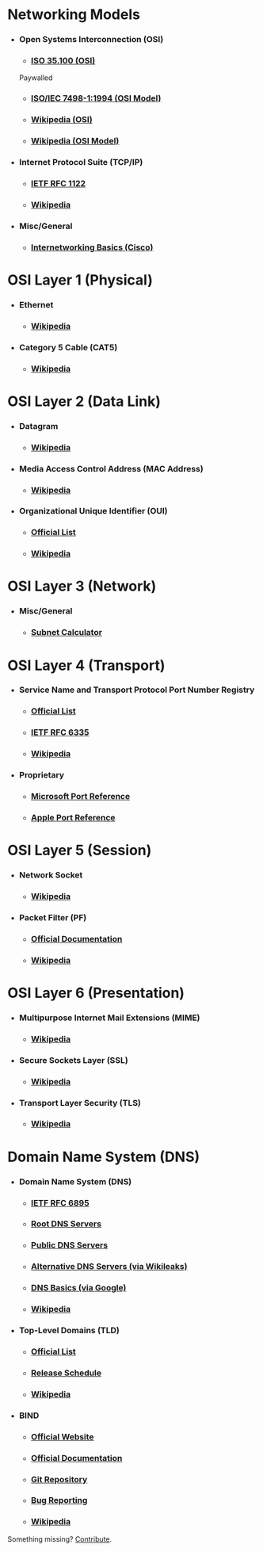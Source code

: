# Networking Models

  * ### Open Systems Interconnection (OSI)

    * ### [ISO 35.100 (OSI)](https://www.iso.org/ics/35.100/x/)
    Paywalled

    * ### [ISO/IEC 7498-1:1994 (OSI Model)](http://standards.iso.org/ittf/PubliclyAvailableStandards/s020269_ISO_IEC_7498-1_1994%28E%29.zip)

    * ### [Wikipedia (OSI)](https://en.wikipedia.org/wiki/Open_Systems_Interconnection)

    * ### [Wikipedia (OSI Model)](https://en.wikipedia.org/wiki/OSI_model)


  * ### Internet Protocol Suite (TCP/IP)

    * ### [IETF RFC 1122](https://tools.ietf.org/html/rfc1122)

    * ### [Wikipedia](https://en.wikipedia.org/wiki/Internet_protocol_suite)


  * ### Misc/General

    * ### [Internetworking Basics (Cisco)](https://www.cisco.com/cpress/cc/td/cpress/fund/ith/ith01gb.htm#xtocid166840)


# OSI Layer 1 (Physical)

  * ### Ethernet

    * ### [Wikipedia](https://en.wikipedia.org/wiki/Ethernet)


  * ### Category 5 Cable (CAT5)

    * ### [Wikipedia](https://en.wikipedia.org/wiki/Category_5_cable)


# OSI Layer 2 (Data Link)

  * ### Datagram

    * ### [Wikipedia](https://en.wikipedia.org/wiki/Datagram)


  * ### Media Access Control Address (MAC Address)

    * ### [Wikipedia](https://en.wikipedia.org/wiki/MAC_address)


  * ### Organizational Unique Identifier (OUI)

    * ### [Official List](http://standards-oui.ieee.org/oui.txt)

    * ### [Wikipedia](https://en.wikipedia.org/wiki/Organizationally_unique_identifier)


# OSI Layer 3 (Network)    

  * ### Misc/General

    * ### [Subnet Calculator](http://www.subnet-calculator.com/)


# OSI Layer 4 (Transport)

  * ### Service Name and Transport Protocol Port Number Registry

    * ### [Official List](https://www.iana.org/assignments/service-names-port-numbers/service-names-port-numbers.xhtml)

    * ### [IETF RFC 6335](https://tools.ietf.org/html/rfc6335)

    * ### [Wikipedia](https://en.wikipedia.org/wiki/List_of_TCP_and_UDP_port_numbers)


  * ### Proprietary

    * ### [Microsoft Port Reference](https://msdn.microsoft.com/en-us/library/cc875824.aspx)

    * ### [Apple Port Reference](https://support.apple.com/en-us/HT202944)


# OSI Layer 5 (Session)

  * ### Network Socket

    * ### [Wikipedia](https://en.wikipedia.org/wiki/Network_socket)


  * ### Packet Filter (PF)

    * ### [Official Documentation](https://www.openbsd.org/faq/pf/filter.html)

    * ### [Wikipedia](https://en.wikipedia.org/wiki/PF_%28firewall%29)


# OSI Layer 6 (Presentation)

  * ### Multipurpose Internet Mail Extensions (MIME)

    * ### [Wikipedia](https://en.wikipedia.org/wiki/MIME)


  * ### Secure Sockets Layer (SSL)

    * ### [Wikipedia](https://en.wikipedia.org/wiki/Transport_Layer_Security)


  * ### Transport Layer Security (TLS)

    * ### [Wikipedia](https://en.wikipedia.org/wiki/Transport_Layer_Security)


# Domain Name System (DNS)

  * ### Domain Name System (DNS)

    * ### [IETF RFC 6895](https://tools.ietf.org/html/rfc6895)

    * ### [Root DNS Servers](http://www.root-servers.org/)

    * ### [Public DNS Servers](https://public-dns.info//)

    * ### [Alternative DNS Servers (via Wikileaks)](https://wikileaks.org/wiki/Alternative_DNS)

    * ### [DNS Basics (via Google)](https://support.google.com/a/answer/48090?hl=en)

    * ### [Wikipedia](https://en.wikipedia.org/wiki/Domain_Name_System)


  * ### Top-Level Domains (TLD)

    * ### [Official List](http://data.iana.org/TLD/tlds-alpha-by-domain.txt)

    * ### [Release Schedule](https://newgtlds.icann.org/en/program-status/delegated-strings)

    * ### [Wikipedia](https://en.wikipedia.org/wiki/Top-level_domain)


  * ### BIND

    * ### [Official Website](https://www.isc.org/downloads/bind/)

    * ### [Official Documentation](https://www.isc.org/downloads/bind/doc/)

    * ### [Git Repository](https://source.isc.org/cgi-bin/gitweb.cgi?p=bind9.git;a=summary)

    * ### [Bug Reporting](https://www.isc.org/community/report-bug/)

    * ### [Wikipedia](https://en.wikipedia.org/wiki/BIND)


Something missing? [Contribute](https://github.com/o0-o/docsdoc).
